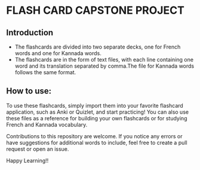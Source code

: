 # FLASH CARD CAPSTONE PROJECT

## Introduction
- The flashcards are divided into two separate decks, one for French words and one for Kannada words.
- The flashcards are in the form of text files, with each line containing one word and its translation separated by comma.The file for Kannada words follows the same format.

## How to use:
To use these flashcards, simply import them into your favorite flashcard application, such as Anki or Quizlet, and start practicing! You can also use these files as a reference for building your own flashcards or for studying French and Kannada vocabulary.

Contributions to this repository are welcome. If you notice any errors or have suggestions for additional words to include, feel free to create a pull request or open an issue.

Happy Learning!!
